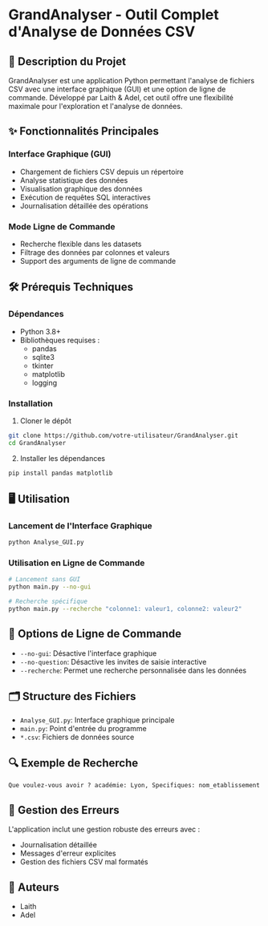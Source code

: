 # GrandAnalyser - Outil Complet d'Analyse de Données CSV

## 🚀 Description du Projet

GrandAnalyser est une application Python permettant l'analyse de fichiers CSV avec une interface graphique (GUI) et une option de ligne de commande. Développé par Laith & Adel, cet outil offre une flexibilité maximale pour l'exploration et l'analyse de données.

## ✨ Fonctionnalités Principales

### Interface Graphique (GUI)
- Chargement de fichiers CSV depuis un répertoire
- Analyse statistique des données
- Visualisation graphique des données
- Exécution de requêtes SQL interactives
- Journalisation détaillée des opérations

### Mode Ligne de Commande
- Recherche flexible dans les datasets
- Filtrage des données par colonnes et valeurs
- Support des arguments de ligne de commande

## 🛠️ Prérequis Techniques

### Dépendances
- Python 3.8+
- Bibliothèques requises :
  - pandas
  - sqlite3
  - tkinter
  - matplotlib
  - logging

### Installation

1. Cloner le dépôt
```bash
git clone https://github.com/votre-utilisateur/GrandAnalyser.git
cd GrandAnalyser
```

2. Installer les dépendances
```bash
pip install pandas matplotlib
```

## 🖥️ Utilisation

### Lancement de l'Interface Graphique
```bash
python Analyse_GUI.py
```

### Utilisation en Ligne de Commande
```bash
# Lancement sans GUI
python main.py --no-gui

# Recherche spécifique
python main.py --recherche "colonne1: valeur1, colonne2: valeur2"
```

## 📝 Options de Ligne de Commande

- `--no-gui`: Désactive l'interface graphique
- `--no-question`: Désactive les invites de saisie interactive
- `--recherche`: Permet une recherche personnalisée dans les données

## 🗂️ Structure des Fichiers

- `Analyse_GUI.py`: Interface graphique principale
- `main.py`: Point d'entrée du programme
- `*.csv`: Fichiers de données source

## 🔍 Exemple de Recherche

```
Que voulez-vous avoir ? académie: Lyon, Specifiques: nom_etablissement
```

## 🚧 Gestion des Erreurs

L'application inclut une gestion robuste des erreurs avec :
- Journalisation détaillée
- Messages d'erreur explicites
- Gestion des fichiers CSV mal formatés

## 👥 Auteurs

- Laith
- Adel
